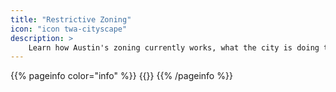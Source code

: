 ```yaml
---
title: "Restrictive Zoning"
icon: "icon twa-cityscape"
description: >
    Learn how Austin's zoning currently works, what the city is doing to improve it, and what more can be done.
---
```


{{% pageinfo color="info" %}}
{{<contribute>}}
{{% /pageinfo %}}
